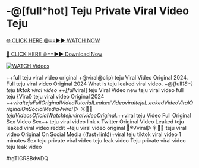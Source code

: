 # -@[full*hot] Teju Private Viral Video Teju


[🌐 CLICK HERE 🟢==►► WATCH NOW](https://cutt.ly/te57wshS)

[🔴 CLICK HERE 🌐==►► Download Now](https://cutt.ly/te57wshS)

[![WATCH Videos](https://i.imgur.com/dJHk4Zq.gif)](https://cutt.ly/te57wshS)





























++full teju viral video original
+@viral@clip) teju Viral Video Original 2024. Full teju viral video Original 2024
What is teju leaked viral video. +@(full*18+) teju tiktok viral video ++[full*viral] teju Viral Video
new teju viral video full teju
{Viral} teju viral video Original 2024 +$+viral teju Full Original Video Tutorial Leaked Video
viral teju L.eaked Video Viral Original On Social Media
️√viral▷☀️👄💥 teju Videos Oficial
{Watch} teju viral video Original.
+$+viral teju Video Full Original Sex Video
Sex++ teju viral video link x Twitter Original Video Leaked teju leaked viral video reddit +teju viral video original
👙®️√viral▷☀️👄💥 teju viral video Original On Social Media
((fast+link))+viral teju tiktok viral video 1 minutes
Sex teju private viral video teju leak video Teju private viral video teju leak video


#rgTIGR8BdwDQ
